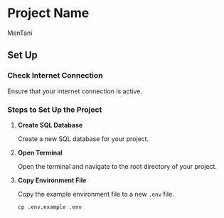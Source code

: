 # Project Name

MenTani

## Set Up

### Check Internet Connection

Ensure that your internet connection is active.

### Steps to Set Up the Project

1. **Create SQL Database**

   Create a new SQL database for your project.

2. **Open Terminal**

   Open the terminal and navigate to the root directory of your project.

3. **Copy Environment File**

   Copy the example environment file to a new `.env` file.

   ```sh
   cp .env.example .env
